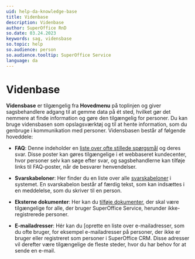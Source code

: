 ```yaml
---
uid: help-da-knowledge-base
title: Videnbase
description: Videnbase
author: SuperOffice RnD
so.date: 03.24.2023
keywords: sag, vidensbase
so.topic: help
so.audience: person
so.audience.tooltip: SuperOffice Service
language: da
---
```


# Videnbase

**Vidensbase** er tilgængelig fra **Hovedmenu** på toplinjen og giver sagsbehandlere adgang til at gemme data på ét sted, hvilket gør det nemmere at finde information og gøre den tilgængelig for personer. Du kan bruge vidensbasen som opslagsværktøj og til at hente information, som du genbruge i kommunikation med personer. Vidensbasen består af følgende hoveddele:

* **FAQ**: Denne indeholder en [liste over ofte stillede spørgsmål][2] og deres svar. Disse poster kan gøres tilgængelige i et webbaseret kundecenter, hvor personer selv kan søge efter svar, og sagsbehandlerne kan tilføje links til FAQ-poster, når de besvarer henvendelser.

* **Svarskabeloner**: Her finder du en liste over alle [svarskabeloner][3] i systemet. En svarskabelon består af færdig tekst, som kan indsættes i en meddelelse, som du skriver til en person.

* **Eksterne dokumenter**: Her kan du [tilføje dokumenter][1], der skal være tilgængelige for alle, der bruger SuperOffice Service, herunder ikke-registrerede personer.

* **E-mailadresser**: Hér kan du [oprette en liste over e-mailadresser, som du ofte bruger, for eksempel e-mailadresser på personer, der ikke er bruger eller registreret som personer i SuperOffice CRM. Disse adresser vil derefter være tilgængelige de fleste steder, hvor du har behov for at sende en e-mail.

<!-- Referenced links -->
[1]: ../external-document.md
[2]: ../../../faq/learn/index.md
[3]: ../../reply-templates/index.md

<!-- Referenced images -->